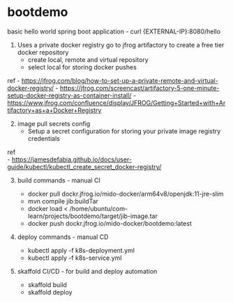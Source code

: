 # bootdemo

basic hello world spring boot application - curl {EXTERNAL-IP}:8080/hello

1. Uses a private docker registry 
    go to jfrog artifactory to create a free tier docker repository
      - create local, remote and virtual repository
      - select local for storing docker pushes
  
  ref
    - https://jfrog.com/blog/how-to-set-up-a-private-remote-and-virtual-docker-registry/
    - https://jfrog.com/screencast/artifactory-5-one-minute-setup-docker-registry-as-container-install/
    - https://www.jfrog.com/confluence/display/JFROG/Getting+Started+with+Artifactory+as+a+Docker+Registry
    
2. image pull secrets config
    - Setup a secret configuration for storing your private image registry credentials
    
  ref  
    - https://jamesdefabia.github.io/docs/user-guide/kubectl/kubectl_create_secret_docker-registry/
    
 3. build commands - manual CI
      - docker pull dockr.jfrog.io/mido-docker/arm64v8/openjdk:11-jre-slim
      - mvn compile jib:buildTar
      - docker load < /home/ubuntu/com-learn/projects/bootdemo/target/jib-image.tar
      - docker push dockr.jfrog.io/mido-docker/bootdemo:latest   
 
 4. deploy commands - manual CD
      - kubectl apply -f k8s-deployment.yml
      - kubectl apply -f k8s-service.yml
 
 5. skaffold CI/CD - for build and deploy automation 
     - skaffold build
     - skaffold deploy
 
